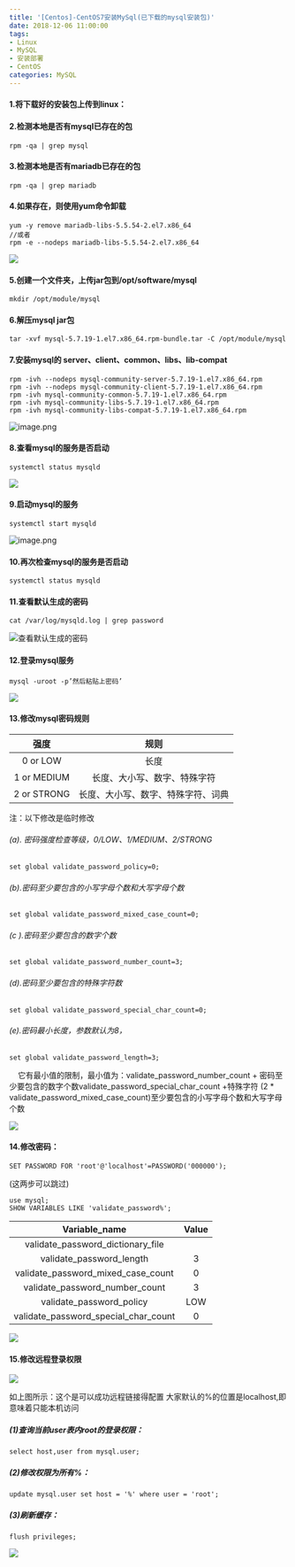 ```yaml
---
title: '[Centos]-CentOS7安装MySql(已下载的mysql安装包)'
date: 2018-12-06 11:00:00
tags: 
- Linux
- MySQL
- 安装部署
- CentOS
categories: MySQL
---
```


#### 1.将下载好的安装包上传到linux：

#### 2.检测本地是否有mysql已存在的包

```shell
rpm -qa | grep mysql
```
#### 3.检测本地是否有mariadb已存在的包
```shell
rpm -qa | grep mariadb
```
#### 4.如果存在，则使用yum命令卸载

```shell
yum -y remove mariadb-libs-5.5.54-2.el7.x86_64
//或者
rpm -e --nodeps mariadb-libs-5.5.54-2.el7.x86_64
```

![](https://imgconvert.csdnimg.cn/aHR0cHM6Ly91cGxvYWQtaW1hZ2VzLmppYW5zaHUuaW8vdXBsb2FkX2ltYWdlcy80MzkxNDA3LTQzZWQzMTMwNmQwNDI4MjAucG5n?x-oss-process=image/format,png)

#### 5.创建一个文件夹，上传jar包到/opt/software/mysql

```shell
mkdir /opt/module/mysql
```
#### 6.解压mysql jar包

```shell
tar -xvf mysql-5.7.19-1.el7.x86_64.rpm-bundle.tar -C /opt/module/mysql
```
#### 7.安装mysql的 server、client、common、libs、lib-compat

```shell
rpm -ivh --nodeps mysql-community-server-5.7.19-1.el7.x86_64.rpm
rpm -ivh --nodeps mysql-community-client-5.7.19-1.el7.x86_64.rpm
rpm -ivh mysql-community-common-5.7.19-1.el7.x86_64.rpm
rpm -ivh mysql-community-libs-5.7.19-1.el7.x86_64.rpm
rpm -ivh mysql-community-libs-compat-5.7.19-1.el7.x86_64.rpm
```
![image.png](https://imgconvert.csdnimg.cn/aHR0cHM6Ly91cGxvYWQtaW1hZ2VzLmppYW5zaHUuaW8vdXBsb2FkX2ltYWdlcy80MzkxNDA3LTdmMWEwYjdiOGViNDczNTEucG5n?x-oss-process=image/format,png)

#### 8.查看mysql的服务是否启动

```shell
systemctl status mysqld
```

![](https://imgconvert.csdnimg.cn/aHR0cHM6Ly91cGxvYWQtaW1hZ2VzLmppYW5zaHUuaW8vdXBsb2FkX2ltYWdlcy80MzkxNDA3LTgxZWI5MTVmOWZkN2EyODIucG5n?x-oss-process=image/format,png)
#### 9.启动mysql的服务
```shell
systemctl start mysqld
```
![image.png](https://imgconvert.csdnimg.cn/aHR0cHM6Ly91cGxvYWQtaW1hZ2VzLmppYW5zaHUuaW8vdXBsb2FkX2ltYWdlcy80MzkxNDA3LWMzNzBiMGY1ZjY2Y2EyZDQucG5n?x-oss-process=image/format,png)

#### 10.再次检查mysql的服务是否启动
```shell
systemctl status mysqld
```

#### 11.查看默认生成的密码
```shell
cat /var/log/mysqld.log | grep password
```
![查看默认生成的密码](https://imgconvert.csdnimg.cn/aHR0cHM6Ly91cGxvYWQtaW1hZ2VzLmppYW5zaHUuaW8vdXBsb2FkX2ltYWdlcy80MzkxNDA3LWZmOWI4YjNhODYzMDI1ZjkucG5n?x-oss-process=image/format,png)

#### 12.登录mysql服务
```shell
mysql -uroot -p’然后粘贴上密码’
```
![](https://imgconvert.csdnimg.cn/aHR0cHM6Ly91cGxvYWQtaW1hZ2VzLmppYW5zaHUuaW8vdXBsb2FkX2ltYWdlcy80MzkxNDA3LTVhYjEyMGYxODI4ZGQwYTYucG5n?x-oss-process=image/format,png)

#### 13.修改mysql密码规则
|强度|规则|
|:-:|:-:|
|0 or LOW|长度|
|1 or MEDIUM|长度、大小写、数字、特殊字符|
|2 or STRONG|长度、大小写、数字、特殊字符、词典|


注：以下修改是临时修改
###### (a).	密码强度检查等级，0/LOW、1/MEDIUM、2/STRONG
```shell
set global validate_password_policy=0;
```

###### (b).密码至少要包含的小写字母个数和大写字母个数
```shell
set global validate_password_mixed_case_count=0;
```

###### (c ).密码至少要包含的数字个数 
```shell
set global validate_password_number_count=3;
```

###### (d).密码至少要包含的特殊字符数
```shell
set global validate_password_special_char_count=0;
```
###### (e).密码最小长度，参数默认为8，
```shell
set global validate_password_length=3;
```

&nbsp;&nbsp;&nbsp;&nbsp;它有最小值的限制，最小值为：validate_password_number_count + 密码至少要包含的数字个数validate_password_special_char_count +特殊字符 (2 * validate_password_mixed_case_count)至少要包含的小写字母个数和大写字母个数

![](https://imgconvert.csdnimg.cn/aHR0cHM6Ly91cGxvYWQtaW1hZ2VzLmppYW5zaHUuaW8vdXBsb2FkX2ltYWdlcy80MzkxNDA3LTk3NTE0ZjAyODM4ZDJmZTcucG5n?x-oss-process=image/format,png)

#### 14.修改密码：
```shell
SET PASSWORD FOR 'root'@'localhost'=PASSWORD('000000');
```

(这两步可以跳过)
```shell
use mysql;
SHOW VARIABLES LIKE 'validate_password%';
```

| Variable_name                        | Value |
|:-:|:-:|
| validate_password_dictionary_file    |       |
| validate_password_length             | 3     |
| validate_password_mixed_case_count   | 0     |
| validate_password_number_count       | 3     |
| validate_password_policy             | LOW   |
| validate_password_special_char_count | 0     |

![](https://imgconvert.csdnimg.cn/aHR0cHM6Ly91cGxvYWQtaW1hZ2VzLmppYW5zaHUuaW8vdXBsb2FkX2ltYWdlcy80MzkxNDA3LTA1NDI2OGMyODczOTQ5MTcucG5n?x-oss-process=image/format,png)


#### 15.修改远程登录权限
![](https://imgconvert.csdnimg.cn/aHR0cHM6Ly91cGxvYWQtaW1hZ2VzLmppYW5zaHUuaW8vdXBsb2FkX2ltYWdlcy80MzkxNDA3LTM0MDVjYjA1MDRkMDE4NjkucG5n?x-oss-process=image/format,png)

如上图所示：这个是可以成功远程链接得配置
大家默认的%的位置是localhost,即意味着只能本机访问

##### (1)查询当前user表内root的登录权限：
```	shell
select host,user from mysql.user;
```
##### (2)修改权限为所有%：
```shell
update mysql.user set host = '%' where user = 'root';
```
##### (3)刷新缓存：

```shell
flush privileges;
```
![](https://imgconvert.csdnimg.cn/aHR0cHM6Ly91cGxvYWQtaW1hZ2VzLmppYW5zaHUuaW8vdXBsb2FkX2ltYWdlcy80MzkxNDA3LWI3OWJhZDUxNjljNDdkOTQucG5n?x-oss-process=image/format,png)
